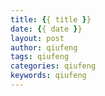 ```yaml
---
title: {{ title }}
date: {{ date }}
layout: post
author: qiufeng
tags: qiufeng
categories: qiufeng
keywords: qiufeng
---
```

